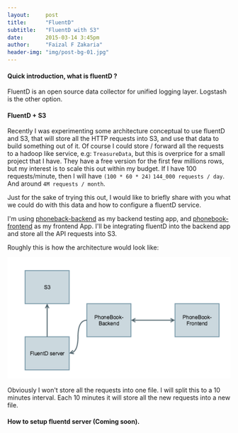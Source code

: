 ```yaml
---
layout:     post
title:      "FluentD"
subtitle:   "FluentD with S3"
date:       2015-03-14 3:45pm
author:     "Faizal F Zakaria"
header-img: "img/post-bg-01.jpg"
---
```


<h4>Quick introduction, what is fluentD ?</h4>

FluentD is an open source data collector for unified logging
layer. Logstash is the other option.

<h4>FluentD + S3</h4>

Recently I was experimenting some architecture conceptual to use
fluentD and S3, that will store all the HTTP requests into S3, and use
that data to build something out of it. Of course I could store /
forward all the requests to a hadoop like service, e.g: `TreasureData`, but this is overprice for a small project that I have. They have a free version for the first few millions rows, but my interest is to scale this out within my budget. If I have 100 requests/minute, then I will have `(100 * 60 * 24)` `144_000 requests / day`. And around `4M requests / month`.

Just for the sake of trying this out, I would like to briefly share
with you what we could do with this data and how to configure a fluentD service.

I'm using
[phoneback-backend](https://github.com/faizalzakaria/phonebook_backend)
as my backend testing app, and
[phonebook-frontend](https://github.com/faizalzakaria/phonebook_frontend)
as my frontend App. I'll be integrating fluentD into the backend app
and store all the API requests into S3.

Roughly this is how the architecture would look like:

![Architecture](/img/posts/fluentd_s3.png)

Obviously I won't store all the requests into one file. I will split this to a 10 minutes interval. Each 10 minutes it will store all the new requests into a new file.

<h4>
How to setup fluentd server (Coming soon).
</h4>
